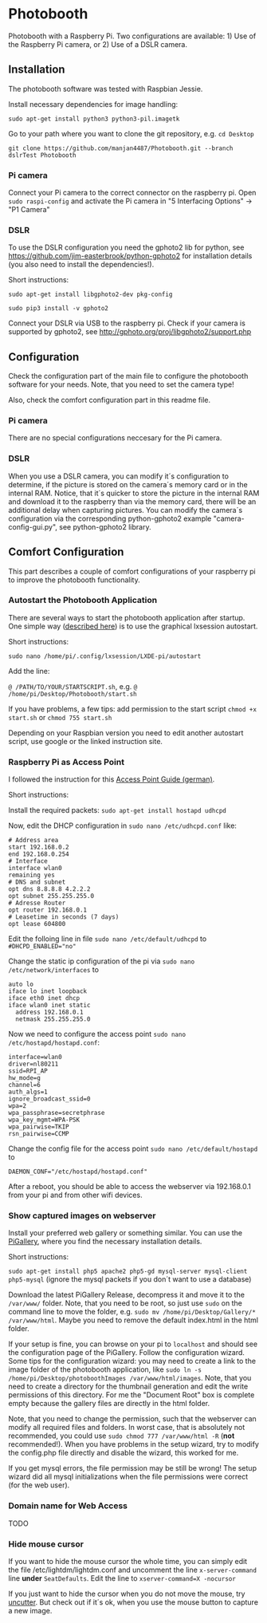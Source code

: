 # Photobooth
Photobooth with a Raspberry Pi. Two configurations are available: 1) Use of the Raspberry Pi camera, or 2) Use of a DSLR camera.

## Installation
The photobooth software was tested with Raspbian Jessie.

Install necessary dependencies for image handling:

`sudo apt-get install python3 python3-pil.imagetk`

Go to your path where you want to clone the git repository, e.g. `cd Desktop`

`git clone https://github.com/manjan4487/Photobooth.git --branch dslrTest Photobooth`

### Pi camera
Connect your Pi camera to the correct connector on the raspberry pi. Open `sudo raspi-config` and activate the Pi camera in "5 Interfacing Options" -> "P1 Camera"

### DSLR
To use the DSLR configuration you need the gphoto2 lib for python, see https://github.com/jim-easterbrook/python-gphoto2 for installation details (you also need to install the dependencies!).

Short instructions:

`sudo apt-get install libgphoto2-dev pkg-config`

`sudo pip3 install -v gphoto2`

Connect your DSLR via USB to the raspberry pi. Check if your camera is supported by gphoto2, see http://gphoto.org/proj/libgphoto2/support.php

## Configuration
Check the configuration part of the main file to configure the photobooth software for your needs. Note, that you need to set the camera type!

Also, check the comfort configuration part in this readme file.

### Pi camera
There are no special configurations neccesary for the Pi camera.

### DSLR
When you use a DSLR camera, you can modify it´s configuration to determine, if the picture is stored on the camera´s memory card or in the internal RAM. Notice, that it´s quicker to store the picture in the internal RAM and download it to the raspberry than via the memory card, there will be an additional delay when capturing pictures. You can modify the camera´s configuration via the corresponding python-gphoto2 example "camera-config-gui.py", see python-gphoto2 library.

## Comfort Configuration
This part describes a couple of comfort configurations of your raspberry pi to improve the photobooth functionality.

### Autostart the Photobooth Application
There are several ways to start the photobooth application after startup. One simple way ([described here](http://blog.startingelectronics.com/auto-start-a-desktop-application-on-the-rapberry-pi/)) is to use the graphical lxsession autostart.

Short instructions:

`sudo nano /home/pi/.config/lxsession/LXDE-pi/autostart`

Add the line:

`@ /PATH/TO/YOUR/STARTSCRIPT.sh`, e.g. `@ /home/pi/Desktop/Photobooth/start.sh`

If you have problems, a few tips: add permission to the start script `chmod +x start.sh` or `chmod 755 start.sh`

Depending on your Raspbian version you need to edit another autostart script, use google or the linked instruction site.

### Raspberry Pi as Access Point
I followed the instruction for this [Access Point Guide (german)](https://forum-raspberrypi.de/forum/thread/6902-raspberry-pi-accesspoint-mit-lokalem-webserver-betreiben/).

Short instructions:

Install the required packets: `sudo apt-get install hostapd udhcpd`

Now, edit the DHCP configuration in `sudo nano /etc/udhcpd.conf` like:

```
# Address area
start 192.168.0.2
end 192.168.0.254
# Interface
interface wlan0
remaining yes
# DNS and subnet
opt dns 8.8.8.8 4.2.2.2
opt subnet 255.255.255.0
# Adresse Router
opt router 192.168.0.1
# Leasetime in seconds (7 days)
opt lease 604800
```

Edit the folloing line in file `sudo nano /etc/default/udhcpd` to `#DHCPD_ENABLED="no"`

Change the static ip configuration of the pi via `sudo nano /etc/network/interfaces` to

```
auto lo
iface lo inet loopback
iface eth0 inet dhcp
iface wlan0 inet static
  address 192.168.0.1
  netmask 255.255.255.0
``` 

Now we need to configure the access point `sudo nano /etc/hostapd/hostapd.conf`:

```
interface=wlan0
driver=nl80211
ssid=RPI_AP
hw_mode=g
channel=6
auth_algs=1
ignore_broadcast_ssid=0
wpa=2
wpa_passphrase=secretphrase
wpa_key_mgmt=WPA-PSK
wpa_pairwise=TKIP
rsn_pairwise=CCMP
```

Change the config file for the access point `sudo nano /etc/default/hostapd` to

`DAEMON_CONF="/etc/hostapd/hostapd.conf"`

After a reboot, you should be able to access the webserver via 192.168.0.1 from your pi and from other wifi devices.

### Show captured images on webserver
Install your preferred web gallery or something similar. You can use the [PiGallery](https://github.com/bpatrik/PiGallery), where you find the necessary installation details.

Short instructions:

`sudo apt-get install php5 apache2 php5-gd mysql-server mysql-client php5-mysql` (ignore the mysql packets if you don´t want to use a database)

Download the latest PiGallery Release, decompress it and move it to the `/var/www/` folder. Note, that you need to be root, so just use `sudo` on the command line to move the folder, e.g. `sudo mv /home/pi/Desktop/Gallery/* /var/www/html`. Maybe you need to remove the default index.html in the html folder.

If your setup is fine, you can browse on your pi to `localhost` and should see the configuration page of the PiGallery. Follow the configuration wizard. Some tips for the configuration wizard: you may need to create a link to the image folder of the photobooth application, like `sudo ln -s /home/pi/Desktop/photoboothImages /var/www/html/images`. Note, that you need to create a directory for the thumbnail generation and edit the write permissions of this directory. For me the "Document Root" box is complete empty because the gallery files are directly in the html folder.

Note, that you need to change the permission, such that the webserver can modify all required files and folders. In worst case, that is absolutely not recommended, you could use `sudo chmod 777 /var/www/html -R` (**not** recommended!). When you have problems in the setup wizard, try to modify the config.php file directly and disable the wizard, this worked for me.

If you get mysql errors, the file permission may be still be wrong! The setup wizard did all mysql initializations when the file permissions were correct (for the web user).

### Domain name for Web Access
TODO

### Hide mouse cursor
If you want to hide the mouse cursor the whole time, you can simply edit the file /etc/lightdm/lightdm.conf and uncomment the line `x-server-command` line **under** `SeatDefaults`. Edit the line to `xserver-command=X -nocursor`

If you just want to hide the cursor when you do not move the mouse, try [uncutter](https://jackbarber.co.uk/blog/2017-02-16-hide-raspberry-pi-mouse-cursor-in-raspbian-kiosk). But check out if it´s ok, when you use the mouse button to capture a new image.
